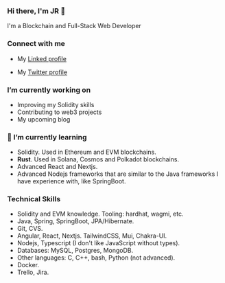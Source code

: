 ### Hi there, I'm JR 👋

I'm a Blockchain and Full-Stack Web Developer

###  Connect with me

- My [Linked profile](https://www.linkedin.com/in/joseramonalonsotapia/) 
- My [Twitter profile](https://twitter.com/WComplu)

  <!---  ![Twitter](https://img.shields.io/badge/twitter-%230077B5.svg?style=plastic&logo=twitter&logoColor=white) --->


<!--- [![Twitter URL](https://img.shields.io/twitter/url/https/twitter.com/WComplu.svg?style=social&label=Follow%20%40WComplu)](https://twitter.com/WComplu) --->


### I’m currently working on

- Improving my Solidity skills
- Contributing to web3 projects
- My upcoming blog

### 🌱 I’m currently learning

- Solidity. Used in Ethereum and EVM blockchains.
- **Rust**. Used in Solana, Cosmos and Polkadot blockchains.
- Advanced React and Nextjs.
- Advanced Nodejs frameworks that are similar to the Java frameworks I have experience with, like SpringBoot.

### Technical Skills

- Solidity and EVM knowledge. Tooling: hardhat, wagmi, etc.
- Java, Spring, SpringBoot, JPA/Hibernate.
- Git, CVS.
- Angular, React, Nextjs. TailwindCSS, Mui, Chakra-UI.
- Nodejs, Typescript (I don't like JavaScript without types).
- Databases: MySQL, Postgres, MongoDB.
- Other languages: C, C++, bash, Python (not advanced).
- Docker.
- Trello, Jira.


<!-- ### Latest Blog Posts -->

<!--
**josealonso/josealonso** is a ✨ _special_ ✨ repository because its `README.md` (this file) appears on your GitHub profile.

Here are some ideas to get you started:

- 🔭 I’m currently working on ...
- 🌱 I’m currently learning ...
- 👯 I’m looking to collaborate on ...
- 🤔 I’m looking for help with ...
- 💬 Ask me about ...
- 📫 How to reach me: ...
- 😄 Pronouns: ...
- ⚡ Fun fact: ...
-->



